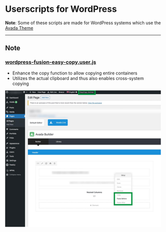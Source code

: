 # Userscripts for WordPress

**Note**: Some of these scripts are made for WordPress systems which use the [Avada Theme](https://avada.theme-fusion.com/)

---

## Note

### [wordpress-fusion-easy-copy.user.js](wordpress-fusion-easy-copy.user.js)

- Enhance the copy function to allow copying entire containers
- Utilizes the actual clipboard and thus also enables cross-system copying

![screenshot](img/easy-copy.jpg)
